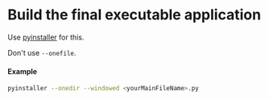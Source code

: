 # Build the final executable application

Use [pyinstaller](https://www.pyinstaller.org/) for this.

Don't use `--onefile`.

#### Example
```bash
pyinstaller --onedir --windowed <yourMainFileName>.py
```